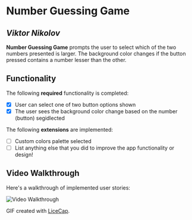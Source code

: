 # Number Guessing Game

## *Viktor Nikolov*

**Number Guessing Game** prompts the user to select which of the two numbers presented is larger. The background color changes if the button pressed contains a number lesser than the other.

## Functionality

The following **required** functionality is completed:

* [x] User can select one of two button options shown
* [x] The user sees the background color change based on the number (button) segidlected

The following **extensions** are implemented:

* [ ] Custom colors palette selected
* [ ] List anything else that you did to improve the app functionality or design!

## Video Walkthrough

Here's a walkthrough of implemented user stories:

<img src='http://i.imgur.com/link/to/your/gif/file.gif' title='Video Walkthrough' width='' alt='Video Walkthrough' />

GIF created with [LiceCap](http://www.cockos.com/licecap/).
